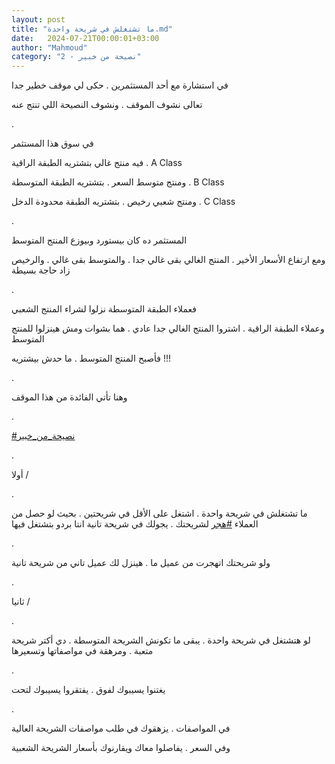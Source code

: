 ```yaml
---
layout: post
title: "ما تشتغلش في شريحة واحدة.md"
date:   2024-07-21T00:00:01+03:00
author: "Mahmoud"
category: "2 - نصيحة من خبير"
---
```

في استشارة مع أحد المستثمرين . حكى لي موقف خطير
جدا

تعالى نشوف الموقف . ونشوف النصيحة اللي تنتج عنه

.

في سوق هذا المستثمر

فيه منتج غالي بتشتريه الطبقة الراقية . A Class

ومنتج متوسط السعر . بتشتريه الطبقة المتوسطة . B
Class

ومنتج شعبي رخيص . بتشتريه الطبقة محدودة الدخل . C
Class

.

المستثمر ده كان بيستورد وبيوزع المنتج المتوسط

ومع ارتفاع الأسعار الأخير . المنتج الغالي بقى غالي جدا .
والمتوسط بقى غالي . والرخيص زاد حاجة بسيطة

.

فعملاء الطبقة المتوسطة نزلوا لشراء المنتج الشعبي

وعملاء الطبقة الراقية . اشتروا المنتج الغالي جدا عادي .
هما بشوات ومش هينزلوا للمنتج المتوسط

فأصبح المنتج المتوسط . ما حدش بيشتريه !!!

.

وهنا تأتي الفائدة من هذا الموقف

.

[<u>\#نصيحة_من_خبير</u>](https://www.facebook.com/hashtag/%D9%86%D8%B5%D9%8A%D8%AD%D8%A9_%D9%85%D9%86_%D8%AE%D8%A8%D9%8A%D8%B1?__eep__=6&__cft__%5b0%5d=AZUgOFlZN4m7RvW_LletGcpti-hMhJJLV1swSRhWSeof_8XlgvswgxZ5ilJH35UifgR7FO3qIgBwAF8Xv8gs76vTMXKM6YPxUT1JmVBsFPa6xt6O4jLWeBBtlftm0A3oYXY9KD03pMUnTeJL3ZIbCA05wwCrraXwoWmP4ihTLBNB1A&__tn__=*NK-R)

.

أولا /

.

ما تشتغلش في شريحة واحدة . اشتغل على الأقل في شريحتين .
بحيث لو حصل من العملاء
[<u>\#هجر</u>](https://www.facebook.com/hashtag/%D9%87%D8%AC%D8%B1?__eep__=6&__cft__%5b0%5d=AZUgOFlZN4m7RvW_LletGcpti-hMhJJLV1swSRhWSeof_8XlgvswgxZ5ilJH35UifgR7FO3qIgBwAF8Xv8gs76vTMXKM6YPxUT1JmVBsFPa6xt6O4jLWeBBtlftm0A3oYXY9KD03pMUnTeJL3ZIbCA05wwCrraXwoWmP4ihTLBNB1A&__tn__=*NK-R)
لشريحتك . يجولك في شريحة تانية انتا بردو بتشتغل
فيها

.

ولو شريحتك اتهجرت من عميل ما . هينزل لك عميل تاني من
شريحة تانية

.

ثانيا /

.

لو هتشتغل في شريحة واحدة . يبقى ما تكونش الشريحة
المتوسطة . دي أكتر شريحة متعبة . ومرهقة في مواصفاتها وتسعيرها

.

يغتنوا يسيبوك لفوق . يفتقروا يسيبوك لتحت

.

في المواصفات . يزهقوك في طلب مواصفات الشريحة
العالية

وفي السعر . يفاصلوا معاك ويقارنوك بأسعار الشريحة
الشعبية
